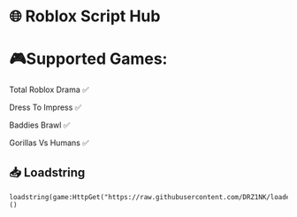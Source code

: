 # 🌐 Roblox Script Hub

# 🎮Supported Games:

Total Roblox Drama ✅

Dress To Impress ✅

Baddies Brawl ✅

Gorillas Vs Humans ✅

## 📥 Loadstring
```
loadstring(game:HttpGet("https://raw.githubusercontent.com/DRZ1NK/loader/refs/heads/main/loader.lua"))()
